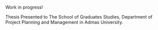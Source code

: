 Work in progress! 

Thesis Presented to The School of Graduates Studies, Department of Project Planning and Management in Admas University. 

